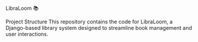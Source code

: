  LibraLoom 📚

Project Structure
This repository contains the code for LibraLoom, a Django-based library system designed to streamline book management and user interactions.
